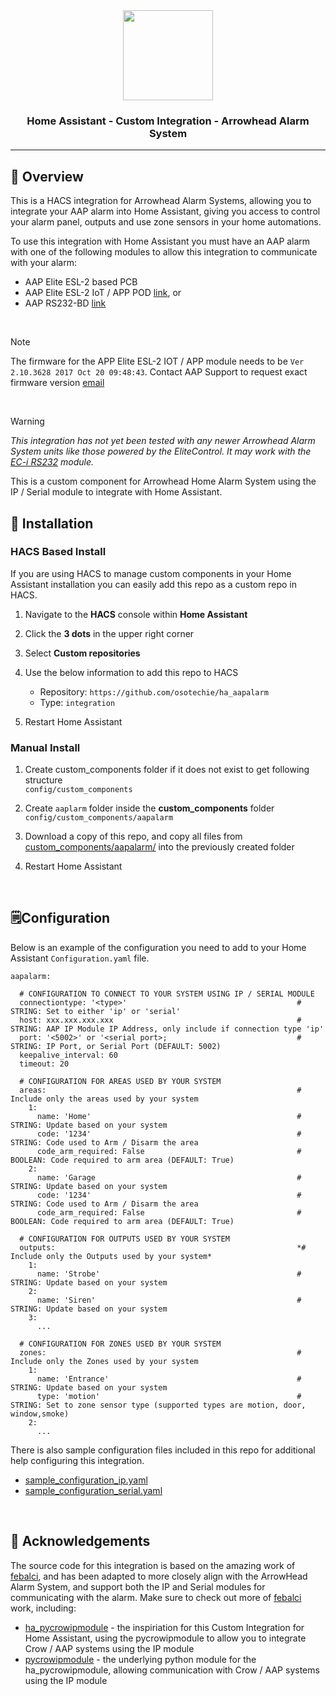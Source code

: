 <div align="center">

<img src="https://avatars.githubusercontent.com/u/34251619?v=4" align="center" width="144px" height="144px"/>

### Home Assistant - Custom Integration - Arrowhead Alarm System

</div>

---

## 📖 Overview

This is a HACS integration for Arrowhead Alarm Systems, allowing you to integrate your AAP alarm into Home Assistant, giving you access to control your alarm panel, outputs and use zone sensors in your home automations.

To use this integration with Home Assistant you must have an AAP alarm with one of the following modules to allow this integration to communicate with your alarm:

- AAP Elite ESL-2 based PCB
- AAP Elite ESL-2 IoT / APP POD [link](https://www.aap.co.nz/shop/Alarm+Systems/Modules/ESL-2+IoT.html), or
- AAP RS232-BD [link](https://www.aap.co.nz/shop/Alarm+Systems/Modules/RS232-BD.html)

<br>

> [!NOTE]
> The firmware for the APP Elite ESL-2 IOT / APP module needs to be `Ver 2.10.3628 2017 Oct 20 09:48:43`. Contact AAP Support to request exact firmware version [email](mailto:tech@aap.co.nz)

<br>

> [!WARNING]
> *This integration has not yet been tested with any newer Arrowhead Alarm System units like those powered by the EliteControl. It may work with the [EC-i RS232](https://www.aap.co.nz/shop/Alarm+Systems/Modules/EC-i+RS232.html) module.*

This is a custom component for Arrowhead Home Alarm System using the IP / Serial module to integrate with Home Assistant.


## 💽 Installation

### HACS Based Install

If you are using HACS to manage custom components in your Home Assistant installation you can easily add this repo as a custom repo in HACS.

  1. Navigate to the **HACS** console within **Home Assistant**
  2. Click the **3 dots** in the upper right corner
  3. Select **Custom repositories**
  4. Use the below information to add this repo to HACS
   
      - Repository:   `https://github.com/osotechie/ha_aapalarm`
      - Type:         `integration`
  
  5. Restart Home Assistant
  
### Manual Install

  1. Create custom_components folder if it does not exist to get following structure\
     `config/custom_components`

  2. Create `aaplarm` folder inside the **custom_components** folder
     `config/custom_components/aapalarm`

  3. Download a copy of this repo, and copy all files from [custom_components/aapalarm/](custom_components/aapalarm/) into the previously created folder
  
  4. Restart Home Assistant 

<br>

## 🗒️Configuration

Below is an example of the configuration you need to add to your Home Assistant `Configuration.yaml` file.

```
aapalarm:
  
  # CONFIGURATION TO CONNECT TO YOUR SYSTEM USING IP / SERIAL MODULE
  connectiontype: '<type>'                                      # STRING: Set to either 'ip' or 'serial' 
  host: xxx.xxx.xxx.xxx                                         # STRING: AAP IP Module IP Address, only include if connection type 'ip'
  port: '<5002>' or '<serial port>;                             # STRING: IP Port, or Serial Port (DEFAULT: 5002)
  keepalive_interval: 60
  timeout: 20
  
  # CONFIGURATION FOR AREAS USED BY YOUR SYSTEM
  areas:                                                        # Include only the areas used by your system
    1:
      name: 'Home'                                              # STRING: Update based on your system
      code: '1234'                                              # STRING: Code used to Arm / Disarm the area
      code_arm_required: False                                  # BOOLEAN: Code required to arm area (DEFAULT: True)
    2:                                                          
      name: 'Garage                                             # STRING: Update based on your system
      code: '1234'                                              # STRING: Code used to Arm / Disarm the area
      code_arm_required: False                                  # BOOLEAN: Code required to arm area (DEFAULT: True)
  
  # CONFIGURATION FOR OUTPUTS USED BY YOUR SYSTEM
  outputs:                                                      *# Include only the Outputs used by your system*
    1:                          
      name: 'Strobe'                                            # STRING: Update based on your system
    2:
      name: 'Siren'                                             # STRING: Update based on your system
    3:
      ... 
  
  # CONFIGURATION FOR ZONES USED BY YOUR SYSTEM
  zones:                                                        # Include only the Zones used by your system
    1:
      name: 'Entrance'                                          # STRING: Update based on your system
      type: 'motion'                                            # STRING: Set to zone sensor type (supported types are motion, door, window,smoke)
    2:
      ...
```

There is also sample configuration files included in this repo for additional help configuring this integration.
- [sample_configuration_ip.yaml](sample_configuration_ip.yaml)
- [sample_configuration_serial.yaml](sample_configuration_serial.yaml)

<br>

## 🙌 Acknowledgements

The source code for this integration is based on the amazing work of [febalci](https://github.com/febalci), and has been adapted to more closely align with the ArrowHead Alarm System, and support both the IP and Serial modules for communicating with the alarm. Make sure to check out more of [febalci](https://github.com/febalci) work, including:

- [ha_pycrowipmodule](https://github.com/febalci/ha_pycrowipmodule) - the inspiriation for this Custom Integration for Home Assistant, using the pycrowipmodule to allow you to integrate Crow / AAP systems using the IP module
- [pycrowipmodule](https://github.com/febalci/pycrowipmodule) - the underlying python module for the ha_pycrowipmodule, allowing communication with Crow / AAP systems using the IP module